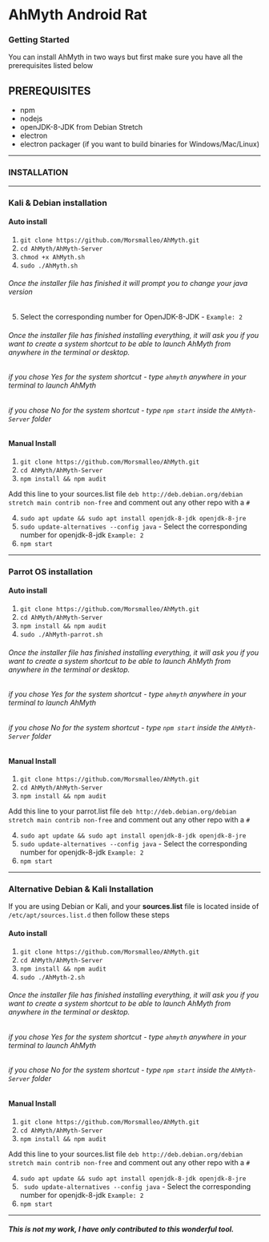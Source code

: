 # AhMyth Android Rat
### Getting Started
You can install AhMyth in two ways but first make sure you have all the prerequisites listed below

## PREREQUISITES
- npm
- nodejs
- openJDK-8-JDK from Debian Stretch
- electron 
- electron packager (if you want to build binaries for Windows/Mac/Linux)
----------------
### INSTALLATION
----------------
### Kali & Debian installation
#### Auto install
1. ```git clone https://github.com/Morsmalleo/AhMyth.git```
2. ```cd AhMyth/AhMyth-Server```
3. ```chmod +x AhMyth.sh``` 
4. ```sudo ./AhMyth.sh```
###### Once the installer file has finished it will prompt you to change your java version
5.  Select the corresponding number for OpenJDK-8-JDK - `Example: 2`
###### Once the installer file has finished installing everything, it will ask you if you want to create a system shortcut to be able to launch AhMyth from anywhere in the terminal or desktop.
###### if you chose Yes for the system shortcut - type ```ahmyth``` anywhere in your terminal to launch AhMyth
###### if you chose No for the system shortcut - type ```npm start``` inside the `AhMyth-Server` folder

#### Manual Install
1. ```git clone https://github.com/Morsmalleo/AhMyth.git```
2. ```cd AhMyth/AhMyth-Server```
3. ```npm install && npm audit```

Add this line to your sources.list file 
`deb http://deb.debian.org/debian stretch main contrib non-free` 
and comment out any other repo with a `#`

4. ```sudo apt update && sudo apt install openjdk-8-jdk openjdk-8-jre```
5. ```sudo update-alternatives --config java``` - Select the corresponding number for openjdk-8-jdk `Example: 2`
6. ```npm start```
------------------

### Parrot OS installation
#### Auto install
1. ```git clone https://github.com/Morsmalleo/AhMyth.git```
2. ```cd AhMyth/AhMyth-Server```
3. ```npm install && npm audit```
4. ```sudo ./AhMyth-parrot.sh```
###### Once the installer file has finished installing everything, it will ask you if you want to create a system shortcut to be able to launch AhMyth from anywhere in the terminal or desktop.
###### if you chose Yes for the system shortcut - type ```ahmyth``` anywhere in your terminal to launch AhMyth
###### if you chose No for the system shortcut - type ```npm start``` inside the `AhMyth-Server` folder

#### Manual Install
1. ```git clone https://github.com/Morsmalleo/AhMyth.git```
2. ```cd AhMyth/AhMyth-Server```
3. ```npm install && npm audit```

Add this line to your parrot.list file 
`deb http://deb.debian.org/debian stretch main contrib non-free` 
and comment out any other repo with a `#`

4. ```sudo apt update && sudo apt install openjdk-8-jdk openjdk-8-jre```
5. ```sudo update-alternatives --config java``` - Select the corresponding number for openjdk-8-jdk `Example: 2`
6. ```npm start```
------------------

### Alternative Debian & Kali Installation
If you are using Debian or Kali, and your **sources.list** file is located inside of `/etc/apt/sources.list.d` then
follow these steps

#### Auto install
1. ```git clone https://github.com/Morsmalleo/AhMyth.git```
2. ```cd AhMyth/AhMyth-Server```
3. ```npm install && npm audit```
4. ```sudo ./AhMyth-2.sh```
###### Once the installer file has finished installing everything, it will ask you if you want to create a system shortcut to be able to launch AhMyth from anywhere in the terminal or desktop.
###### if you chose Yes for the system shortcut - type ```ahmyth``` anywhere in your terminal to launch AhMyth
###### if you chose No for the system shortcut - type ```npm start``` inside the `AhMyth-Server` folder


#### Manual Install
1. ```git clone https://github.com/Morsmalleo/AhMyth.git```
2. ```cd AhMyth/AhMyth-Server```
3. ```npm install && npm audit```

Add this line to your sources.list file 
`deb http://deb.debian.org/debian stretch main contrib non-free` 
and comment out any other repo with a `#`

4. ```sudo apt update && sudo apt install openjdk-8-jdk openjdk-8-jre```
5. ``` sudo update-alternatives --config java``` - Select the corresponding number for openjdk-8-jdk `Example: 2`
6. ```npm start```

--------------------------------------------------------------------------
##### This is not my work, I have only contributed to this wonderful tool.
